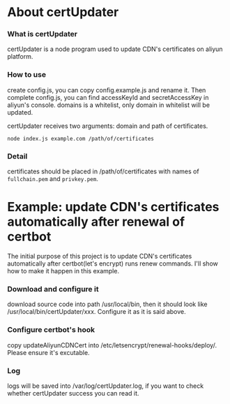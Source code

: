 # About certUpdater

### What is certUpdater

certUpdater is a node program used to update CDN's certificates on aliyun platform.

### How to use

create config.js, you can copy config.example.js and rename it. Then complete config.js, you can find accessKeyId and secretAccessKey in aliyun's console. domains is a whitelist, only domain in whitelist will be updated.

certUpdater receives two arguments: domain and path of certificates.

```
node index.js example.com /path/of/certificates
```

### Detail

certificates should be placed in /path/of/certificates with names of `fullchain.pem` and `privkey.pem`.

# Example: update CDN's certificates automatically after renewal of certbot

The initial purpose of this project is to update CDN's certificates automatically after certbot(let's encrypt) runs renew commands. I'll show how to make it happen in this example.

### Download and configure it

download source code into path /usr/local/bin, then it should look like /usr/local/bin/certUpdater/xxx. Configure it as it is said above.

### Configure certbot's hook

copy updateAliyunCDNCert into /etc/letsencrypt/renewal-hooks/deploy/. Please ensure it's excutable.

### Log

logs will be saved into /var/log/certUpdater.log, if you want to check whether certUpdater success you can read it.
